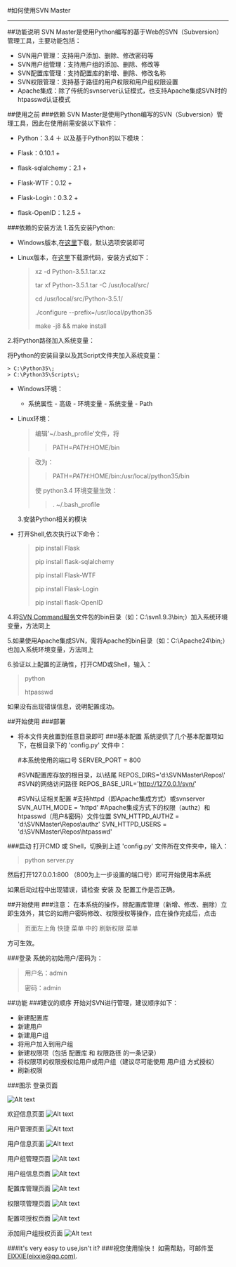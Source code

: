 #如何使用SVN Master
***
##功能说明
SVN Master是使用Python编写的基于Web的SVN（Subversion）管理工具，主要功能包括：

* SVN用户管理：支持用户添加、删除、修改密码等
* SVN用户组管理：支持用户组的添加、删除、修改等
* SVN配置库管理：支持配置库的新增、删除、修改名称
* SVN权限管理：支持基于路径的用户权限和用户组权限设置
* Apache集成：除了传统的svnserver认证模式，也支持Apache集成SVN时的htpasswd认证模式

##使用之前
###依赖
SVN Master是使用Python编写的SVN（Subversion）管理工具，因此在使用前需安装以下软件：

- Python：3.4 ＋    以及基于Python的以下模块：

 + Flask：0.10.1 +

 + flask-sqlalchemy：2.1 +

 + Flask-WTF：0.12 +

 + Flask-Login：0.3.2 +

 + flask-OpenID：1.2.5 +

###依赖的安装方法
1.首先安装Python:

* Windows版本,在[这里](https://www.python.org/downloads/windows/)下载，默认选项安装即可
* Linux版本，在[这里](https://www.python.org/downloads/source/)下载源代码，安装方式如下：

	> xz -d Python-3.5.1.tar.xz
	> 
	> tar xf Python-3.5.1.tar -C /usr/local/src/
	> 
	> cd /usr/local/src/Python-3.5.1/
	> 
	> ./configure --prefix=/usr/local/python35
	> 
	> make -j8 && make install

2.将Python路径加入系统变量：

将Python的安装目录以及其Script文件夹加入系统变量：

	> C:\Python35\;
	> C:\Python35\Scripts\;

* Windows环境：
  + 系统属性 - 高级 - 环境变量 - 系统变量 - Path
* Linux环境：
	> 编辑'~/.bash_profile'文件，将
	> 
	>> PATH=$PATH:$HOME/bin
	
	> 改为：
	> 
	>>PATH=$PATH:$HOME/bin:/usr/local/python35/bin
	>
	>使 python3.4 环境变量生效：
	>
	>> . ~/.bash_profile
	
	3.安装Python相关的模块

* 打开Shell,依次执行以下命令：
	> 
	> pip install Flask
	> 
	> pip install flask-sqlalchemy
	> 
	> pip install Flask-WTF
	> 
	> pip install Flask-Login
	> 
	> pip install flask-OpenID

4.将[SVN Command服务](https://subversion.apache.org/packages.html)文件包的bin目录（如：C:\svn1.9.3\bin;）加入系统环境变量，方法同上

5.如果使用Apache集成SVN，需将Apache的bin目录（如：C:\Apache24\bin;）也加入系统环境变量，方法同上

6.验证以上配置的正确性，打开CMD或Shell，输入：
> python
> 
> htpasswd

如果没有出现错误信息，说明配置成功。

##开始使用
###部署
* 将本文件夹放置到任意目录即可
###基本配置
系统提供了几个基本配置项如下，在根目录下的 'config.py' 文件中：

	#本系统使用的端口号
	SERVER_PORT = 800
	
	#SVN配置库存放的根目录，以\\结尾
	REPOS_DIRS='d:\SVNMaster\Repos\\'
	#SVN的网络访问路径
	REPOS_BASE_URL='http://127.0.0.1/svn/'
	
	#SVN认证相关配置
	#支持httpd（即Apache集成方式）或svnserver
	SVN_AUTH_MODE = 'httpd' 
	#Apache集成方式下的权限（authz）和htpasswd（用户&密码）文件位置
	SVN_HTTPD_AUTHZ = 'd:\SVNMaster\Repos\\authz'
	SVN_HTTPD_USERS = 'd:\SVNMaster\Repos\\htpasswd'

###启动
打开CMD 或 Shell，切换到上述 'config.py' 文件所在文件夹中，输入：
> python server.py

然后打开127.0.0.1:800 （800为上一步设置的端口号）即可开始使用本系统

如果启动过程中出现错误，请检查 安装 及 配置工作是否正确。

##开始使用
###注意：
在本系统的操作，除配置库管理（新增、修改、删除）立即生效外，其它的如用户密码修改、权限授权等操作，应在操作完成后，点击 
> 页面左上角 快捷 菜单 中的 刷新权限 菜单

方可生效。

###登录
系统的初始用户/密码为：
> 用户名：admin
> 
>密码：admin

##功能
###建议的顺序
开始对SVN进行管理，建议顺序如下：
	
- 新建配置库
- 新建用户
- 新建用户组
- 将用户加入到用户组
- 新建权限项（包括 配置库 和 权限路径 的一条记录）
- 将权限项的权限授权给用户或用户组（建议尽可能使用 用户组 方式授权）
- 刷新权限

###图示
登录页面

![Alt text](./mos/static/img/howto/login.jpg)

欢迎信息页面
![Alt text](./mos/static/img/howto/welcome.jpg)

用户管理页面
![Alt text](./mos/static/img/howto/user.jpg)

用户信息页面
![Alt text](./mos/static/img/howto/user-info.jpg)

用户组管理页面
![Alt text](./mos/static/img/howto/group.jpg)

用户组信息页面
![Alt text](./mos/static/img/howto/group-info.jpg)

配置库管理页面
![Alt text](./mos/static/img/howto/repo.jpg)

权限项管理页面
![Alt text](./mos/static/img/howto/authitem.jpg)

配置项授权页面
![Alt text](./mos/static/img/howto/auth.jpg)

添加用户组授权页面
![Alt text](./mos/static/img/howto/auth-group.jpg)

###It's very easy to use,isn't it?
###祝您使用愉快！
如需帮助，可邮件至[EIXXIE(eixxie@qq.com)](eixxie@qq.com).
